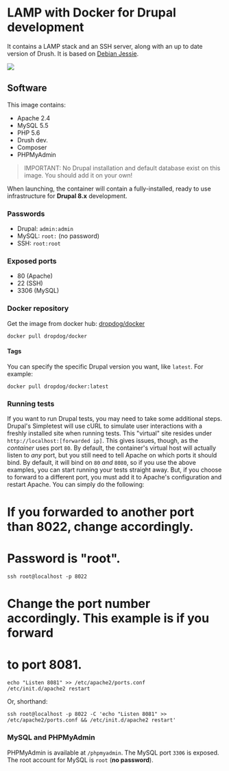 LAMP with Docker for Drupal development
========================================

It contains a LAMP stack and an SSH server, along with an up to date version of Drush. It is based on [Debian Jessie](https://wiki.debian.org/DebianJessie).

[![](https://badge.imagelayers.io/dropdog/docker:latest.svg)](https://imagelayers.io/?images=dropdog/docker:latest 'Get your own badge on imagelayers.io')

Software
---------

This image contains:

* Apache 2.4
* MySQL 5.5
* PHP 5.6
* Drush dev.
* Composer
* PHPMyAdmin

> IMPORTANT: No Drupal installation and default database exist on this image. You should add it on your own!

When launching, the container will contain a fully-installed, ready to use infrastructure for **Drupal 8.x** development.

### Passwords

* Drupal: `admin:admin`
* MySQL: `root:` (no password)
* SSH: `root:root`

### Exposed ports

* 80 (Apache)
* 22 (SSH)
* 3306 (MySQL)


### Docker repository

Get the image from docker hub: [dropdog/docker](https://hub.docker.com/r/dropdog/docker/)

```docker pull dropdog/docker```

#### Tags

You can specify the specific Drupal version you want, like `latest`. For example:

```docker pull dropdog/docker:latest```

### Running tests

If you want to run Drupal tests, you may need to take some additional steps.
Drupal's Simpletest will use cURL to simulate user interactions with a freshly installed site when running tests. This "virtual" site resides under `http://localhost:[forwarded ip]`. This gives issues, though, as the *container* uses port `80`. 
By default, the container's virtual host will actually listen to *any* port, but you still need to tell Apache on which ports it should bind. By default, it will bind on `80` *and* `8080`, so if you use the above examples, you can start running your tests straight away. 
But, if you choose to forward to a different port, you must add it to Apache's configuration and restart Apache. You can simply do the following:

  # If you forwarded to another port than 8022, change accordingly.
  # Password is "root".
  ```
  ssh root@localhost -p 8022
  ```
  # Change the port number accordingly. This example is if you forward
  # to port 8081.
  ```
  echo "Listen 8081" >> /etc/apache2/ports.conf
  /etc/init.d/apache2 restart
  ```

Or, shorthand:

  ```ssh root@localhost -p 8022 -C 'echo "Listen 8081" >> /etc/apache2/ports.conf && /etc/init.d/apache2 restart'```

### MySQL and PHPMyAdmin

PHPMyAdmin is available at `/phpmyadmin`. 
The MySQL port `3306` is exposed. 
The root account for MySQL is `root` (**no password**).
